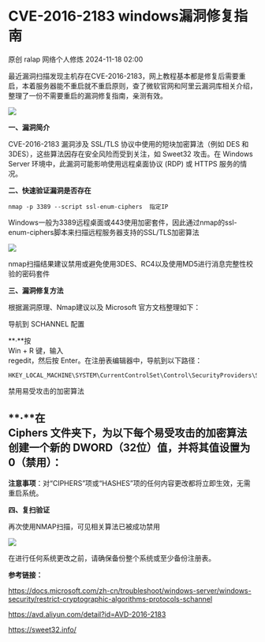 #  CVE-2016-2183 windows漏洞修复指南   
原创 ralap  网络个人修炼   2024-11-18 02:00  
  
最近漏洞扫描发现主机存在CVE-2016-2183，网上教程基本都是修复后需要重启，本着服务器能不重启就不重启原则，查了微软官网和阿里云漏洞库相关介绍，整理了一份不需要重启的漏洞修复指南，亲测有效。  
  
![](https://mmbiz.qpic.cn/mmbiz_png/5y2fUaoQPfL5nWe5gN236Hy1LEUy8wDhVHNZASrANzSuicwn2p1YA52wKTf6vXk6lPjFjSHaQQlldiag6l70bhZg/640?wx_fmt=png&from=appmsg "")  
  
**一、漏洞简介**  
  
CVE-2016-2183 漏洞涉及 SSL/TLS 协议中使用的短块加密算法（例如 DES 和 3DES），这些算法因存在安全风险而受到关注，如 Sweet32 攻击。在 Windows Server 环境中，此漏洞可能影响使用远程桌面协议 (RDP) 或 HTTPS 服务的情况。  
  
**二、快速验证漏洞是否存在**  
```
nmap -p 3389 --script ssl-enum-ciphers  指定IP
```  
  
Windows一般为3389远程桌面或443使用加密套件，因此通过nmap的ssl-enum-ciphers脚本来扫描远程服务器支持的SSL/TLS加密算法  
  
![](https://mmbiz.qpic.cn/mmbiz_png/5y2fUaoQPfL5nWe5gN236Hy1LEUy8wDhs38RD8saGPWQeaEF2ZthcDkSKwY6icGggBcO5WRKVZCiaXUtIUZLZXicw/640?wx_fmt=png&from=appmsg "")  
  
nmap扫描结果建议禁用或避免使用3DES、RC4以及使用MD5进行消息完整性校验的密码套件  
  
**三、漏洞修复方法**  
  
根据漏洞原理、Nmap建议以及 Microsoft 官方文档整理如下：  
  
导航到 SCHANNEL 配置  
  
**·**按   
Win + R 键，输入   
regedit，然后按 Enter。在注册表编辑器中，导航到以下路径：  
```
HKEY_LOCAL_MACHINE\SYSTEM\CurrentControlSet\Control\SecurityProviders\SCHANNEL\Cipheres\
```  
  
禁用易受攻击的加密算法  
  
**·**在   
Ciphers 文件夹下，为以下每个易受攻击的加密算法创建一个新的 DWORD（32位）值，并将其值设置为   
0（禁用）：  
-   
**注意事项**：对“CIPHERS”项或“HASHES”项的任何内容更改都将立即生效，无需重启系统。  
  
**四、复扫验证**  
  
再次使用NMAP扫描，可见相关算法已被成功禁用  
  
![](https://mmbiz.qpic.cn/mmbiz_png/5y2fUaoQPfL5nWe5gN236Hy1LEUy8wDhiahicA1sppj3Kq1WCSjo74hL5jobz1MCxQwMfmHwaibo6czOUsur4yYCg/640?wx_fmt=png&from=appmsg "")  
  
在进行任何系统更改之前，请确保备份整个系统或至少备份注册表。  
  
**参考链接：**  
  
https://docs.microsoft.com/zh-cn/troubleshoot/windows-server/windows-security/restrict-cryptographic-algorithms-protocols-schannel  
  
https://avd.aliyun.com/detail?id=AVD-2016-2183  
  
https://sweet32.info/  
  
  
